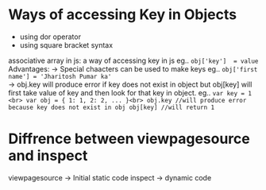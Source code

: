 # Ways of accessing Key in Objects
  - using dor operator
  - using square bracket syntax

associative array in js:
    a way of accessing key in js
    eg.. 
    ```
    obj['key']  = value
    ```
    Advantages:
        -> Special chaacters can be used to make keys
          eg.. 
          ```
          obj['first name'] = 'Jharitosh Pumar ka'
          ```  
        -> obj.key will produce error if key does not exist in object but obj[key] will first take value of key and then look for that key in object.
        eg..
        ```
        var key = 1
        <br>
        var obj = {
          1: 1,
          2: 2,
          ...
        }<br>
        obj.key //will produce error because key does not exist in obj
        obj[key] //will return 1
        ```

# Diffrence between viewpagesource and inspect
  viewpagesource -> Initial static code
  inspect -> dynamic code
